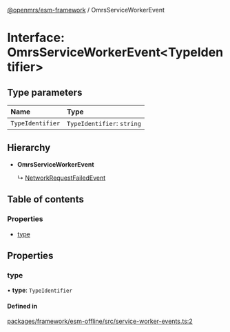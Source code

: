 [@openmrs/esm-framework](../API.md) / OmrsServiceWorkerEvent

# Interface: OmrsServiceWorkerEvent<TypeIdentifier\>

## Type parameters

| Name | Type |
| :------ | :------ |
| `TypeIdentifier` | `TypeIdentifier`: `string` |

## Hierarchy

- **OmrsServiceWorkerEvent**

  ↳ [NetworkRequestFailedEvent](networkrequestfailedevent.md)

## Table of contents

### Properties

- [type](omrsserviceworkerevent.md#type)

## Properties

### type

• **type**: `TypeIdentifier`

#### Defined in

[packages/framework/esm-offline/src/service-worker-events.ts:2](https://github.com/openmrs/openmrs-esm-core/blob/master/packages/framework/esm-offline/src/service-worker-events.ts#L2)
